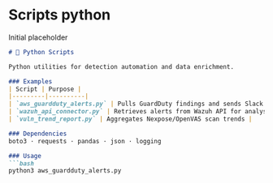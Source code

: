 # Scripts python
Initial placeholder

```markdown
# 🐍 Python Scripts

Python utilities for detection automation and data enrichment.

### Examples
| Script | Purpose |
|---------|----------|
| `aws_guardduty_alerts.py` | Pulls GuardDuty findings and sends Slack notifications |
| `wazuh_api_connector.py` | Retrieves alerts from Wazuh API for analysis |
| `vuln_trend_report.py` | Aggregates Nexpose/OpenVAS scan trends |

### Dependencies
boto3 · requests · pandas · json · logging

### Usage
```bash
python3 aws_guardduty_alerts.py
